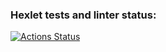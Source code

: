 ### Hexlet tests and linter status:
[![Actions Status](https://github.com/zampolitxxx/java-project-78/actions/workflows/hexlet-check.yml/badge.svg)](https://github.com/zampolitxxx/java-project-78/actions)